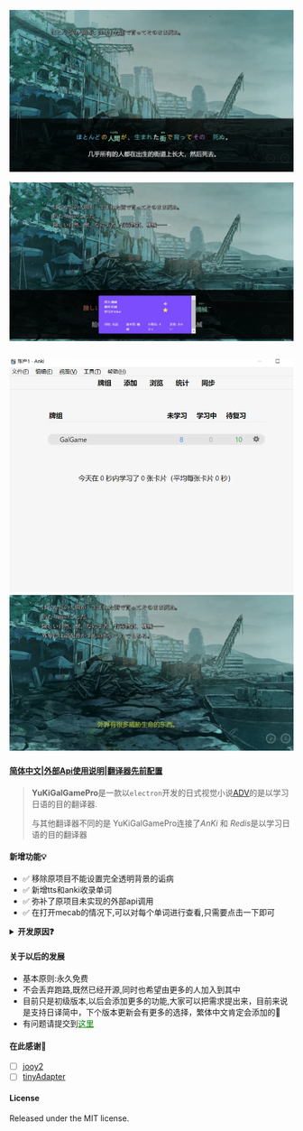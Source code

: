 
![yuki-logo](static/example/running_six.webp)

![yuki](static/example/ankiThree.webp)

![](static/example/running_five.webp)
![yuki](static/example/running_three.webp)
---
#### [简体中文](README.md)|[外部Api使用说明](TRANSLATIONAPI.md)|[翻译器先前配置](USERGUIDE.md)
> **YuKiGalGamePro**是一款以`electron`开发的日式视觉小说[ADV](https://en.wikipedia.org/wiki/Visual_novel)的是以学习日语的目的翻译器.
>
> 与其他翻译器不同的是
> YuKiGalGamePro连接了*AnKi* 和 *Redis*是以学习日语的目的翻译器
#### 新增功能💡
+ ✅ 移除原项目不能设置完全透明背景的诟病  
+ ✅ 新增tts和anki收录单词  
+ ✅ 弥补了原项目未实现的外部api调用  
+ ✅ 在打开mecab的情况下,可以对每个单词进行查看,只需要点击一下即可  

<details>
<summary><b>开发原因❓</b></summary>

> 提到这个话题,内心**无比沉重**,市面上既然有了那么多的翻译器为什么还要做一个而且还要起名为**YuKiGalGamePro**?

* 😑 对于使用者:  
  游戏玩久了或许会说一些日语,但是普通教材又看不进去,只在学习**特色文化**的时候发现自己能学进去,无奈词语太多,记不住,学过就忘,为了加强记忆与纠正发音,因此做了这款翻译器

* 😗 对于开发者:  
  目前主流的翻译器采用python和c#进行开发,但是由于web从业者众多,对于很多新人小白来说使用vue进行开发好处众多,既加深了对于vue的了解为以后工作做了铺垫又体验到了开源的乐趣

* 😟 对于作者自身:
  1. Gal爱好者,之前对于这类作品一直付费,加上本身是学习web的纯纯小白一个,
  一次机会接触到了这个原项目[YuKiGalGame](https://github.com/project-yuki/YUKI),看着是使用vue进行开发的,所以准备自己研究研究但是一直再拖,当自己的技能有所增长的时候,发现这个项目已经没有人维护了.
  2. 本来是打算维护一下这个原项目,但是发现原项目过于老旧,而且对于原来的框架
  有很大的改进空间,于是对这个项目进行了一次重构,加进了很多自己的想法

</details>

#### 关于以后的发展
* 基本原则:永久免费
* 不会丢弃跑路,既然已经开源,同时也希望由更多的人加入到其中
* 目前只是初级版本,以后会添加更多的功能,大家可以把需求提出来，目前来说是支持日译简中，下个版本更新会有更多的选择，繁体中文肯定会添加的🍍
* 有问题请提交到<a href="https://github.com/zzxdt/YuKiGalGamePro/issues" style="color: green;">这里</a>

#### 在此感谢🙏
* [ ] [jooy2](https://github.com/jooy2/vutron)  
* [ ] [tinyAdapter](https://github.com/project-yuki/YUKI)

#### License
 Released under the MIT license.
